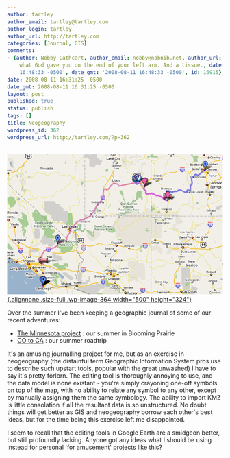 ```yaml
---
author: tartley
author_email: tartley@tartley.com
author_login: tartley
author_url: http://tartley.com
categories: [Journal, GIS]
comments:
- {author: Nobby Cathcart, author_email: nobby@nobnib.net, author_url: '', content: Try
    what God gave you on the end of your left arm. And a tissue., date: '2008-08-11
    16:48:33 -0500', date_gmt: '2008-08-11 16:48:33 -0500', id: 16915}
date: 2008-08-11 16:31:25 -0500
date_gmt: 2008-08-11 16:31:25 -0500
layout: post
published: true
status: publish
tags: []
title: Neogeography
wordpress_id: 362
wordpress_url: http://tartley.com/?p=362
---
```


[![](/assets/2008/08/co-to-ca-road-trip-map.png "co-to-ca-road-trip-map"){.alignnone
.size-full .wp-image-364 width="500"
height="324"}](/assets/2008/08/co-to-ca-road-trip-map.png)

Over the summer I've been keeping a geographic journal of some of our
recent adventures:

-   [The Minnesota
    project](http://maps.google.com/maps/ms?ie=UTF8&hl=en&msa=0&msid=114555587615190768594.00044fcb05ec0c0be2012&ll=45.540084,-93.44283&spn=5.809675,14.282227&z=7)
    : our summer in Blooming Prairie
-   [CO to
    CA](http://maps.google.com/maps/ms?ie=UTF8&hl=en&msa=0&msid=114555587615190768594.000453372a3a9329df229&ll=37.431251,-110.786133&spn=13.158173,28.564453&t=h&z=6)
    : our summer roadtrip

It's an amusing journalling project for me, but as an exercise in
neogeography (the distainful term Geographic Information System pros use
to describe such upstart tools, popular with the great unwashed) I have
to say it's pretty forlorn. The editing tool is thoroughly annoying to
use, and the data model is none existant - you're simply crayoning
one-off symbols on top of the map, with no ability to relate any symbol
to any other, except by manually assigning them the same symbology. The
ability to import KMZ is little consolation if all the resultant data is
so unstructured. No doubt things will get better as GIS and neogeography
borrow each other's best ideas, but for the time being this exercise
left me disappointed.

I seem to recall that the editing tools in Google Earth are a smidgeon
better, but still profoundly lacking. Anyone got any ideas what I should
be using instead for personal 'for amusement' projects like this?
